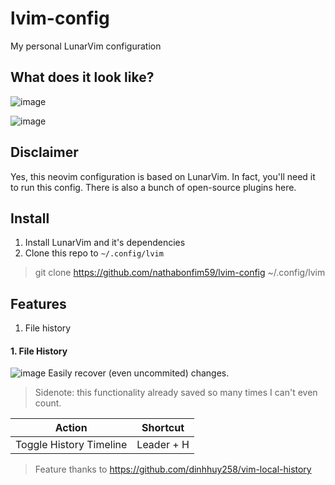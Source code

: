 # lvim-config
My personal LunarVim configuration

## What does it look like?
![image](https://user-images.githubusercontent.com/21281852/172026895-9dfb731e-576c-4f1b-91f1-9e136cc6ab96.png)

![image](https://user-images.githubusercontent.com/21281852/172026926-5bd8de04-a5cc-49e0-995f-ed6008ccceba.png)

## Disclaimer

Yes, this neovim configuration is based on LunarVim. In fact, you'll need it to run this config.
There is also a bunch of open-source plugins here. 

## Install
1. Install LunarVim and it's dependencies
2. Clone this repo to `~/.config/lvim`
> git clone https://github.com/nathabonfim59/lvim-config ~/.config/lvim

## Features
1. File history


#### 1. File History
![image](https://user-images.githubusercontent.com/21281852/172027014-8052114e-57b4-434b-91ea-5507788db7f5.png)
Easily recover (even uncommited) changes.
> Sidenote: this functionality already saved so many times I can't even count.

| Action | Shortcut                                         |
|--------|--------------------------------------------------|
|Toggle History Timeline | <kdb>Leader</kbd> + <kdb>H</kbd> | 

> Feature thanks to https://github.com/dinhhuy258/vim-local-history



